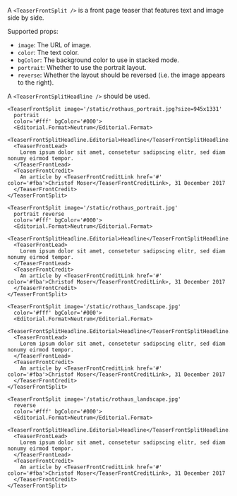 A `<TeaserFrontSplit />` is a front page teaser that features text and image side by side.

Supported props:
- `image`: The URL of image.
- `color`: The text color.
- `bgColor`: The background color to use in stacked mode.
- `portrait`: Whether to use the portrait layout.
- `reverse`: Whether the layout should be reversed (i.e. the image appears to the right).

A `<TeaserFrontSplitHeadline />` should be used.

```react
<TeaserFrontSplit image='/static/rothaus_portrait.jpg?size=945x1331'
  portrait
  color='#fff' bgColor='#000'>
  <Editorial.Format>Neutrum</Editorial.Format>
  <TeaserFrontSplitHeadline.Editorial>Headline</TeaserFrontSplitHeadline.Editorial>
  <TeaserFrontLead>
    Lorem ipsum dolor sit amet, consetetur sadipscing elitr, sed diam nonumy eirmod tempor.
  </TeaserFrontLead>
  <TeaserFrontCredit>
    An article by <TeaserFrontCreditLink href='#' color='#fba'>Christof Moser</TeaserFrontCreditLink>, 31 December 2017
  </TeaserFrontCredit>
</TeaserFrontSplit>
```

```react
<TeaserFrontSplit image='/static/rothaus_portrait.jpg'
  portrait reverse
  color='#fff' bgColor='#000'>
  <Editorial.Format>Neutrum</Editorial.Format>
  <TeaserFrontSplitHeadline.Editorial>Headline</TeaserFrontSplitHeadline.Editorial>
  <TeaserFrontLead>
    Lorem ipsum dolor sit amet, consetetur sadipscing elitr, sed diam nonumy eirmod tempor.
  </TeaserFrontLead>
  <TeaserFrontCredit>
    An article by <TeaserFrontCreditLink href='#' color='#fba'>Christof Moser</TeaserFrontCreditLink>, 31 December 2017
  </TeaserFrontCredit>
</TeaserFrontSplit>
```

```react
<TeaserFrontSplit image='/static/rothaus_landscape.jpg'
  color='#fff' bgColor='#000'>
  <Editorial.Format>Neutrum</Editorial.Format>
  <TeaserFrontSplitHeadline.Editorial>Headline</TeaserFrontSplitHeadline.Editorial>
  <TeaserFrontLead>
    Lorem ipsum dolor sit amet, consetetur sadipscing elitr, sed diam nonumy eirmod tempor.
  </TeaserFrontLead>
  <TeaserFrontCredit>
    An article by <TeaserFrontCreditLink href='#' color='#fba'>Christof Moser</TeaserFrontCreditLink>, 31 December 2017
  </TeaserFrontCredit>
</TeaserFrontSplit>
```

```react
<TeaserFrontSplit image='/static/rothaus_landscape.jpg'
  reverse
  color='#fff' bgColor='#000'>
  <Editorial.Format>Neutrum</Editorial.Format>
  <TeaserFrontSplitHeadline.Editorial>Headline</TeaserFrontSplitHeadline.Editorial>
  <TeaserFrontLead>
    Lorem ipsum dolor sit amet, consetetur sadipscing elitr, sed diam nonumy eirmod tempor.
  </TeaserFrontLead>
  <TeaserFrontCredit>
    An article by <TeaserFrontCreditLink href='#' color='#fba'>Christof Moser</TeaserFrontCreditLink>, 31 December 2017
  </TeaserFrontCredit>
</TeaserFrontSplit>
```
